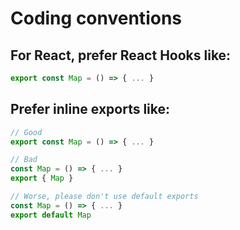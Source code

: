 # Coding conventions

## For React, prefer React Hooks like:

```js
export const Map = () => { ... }
```

## Prefer inline exports like:

```js
// Good
export const Map = () => { ... }

// Bad
const Map = () => { ... }
export { Map }

// Worse, please don't use default exports
const Map = () => { ... }
export default Map
```
